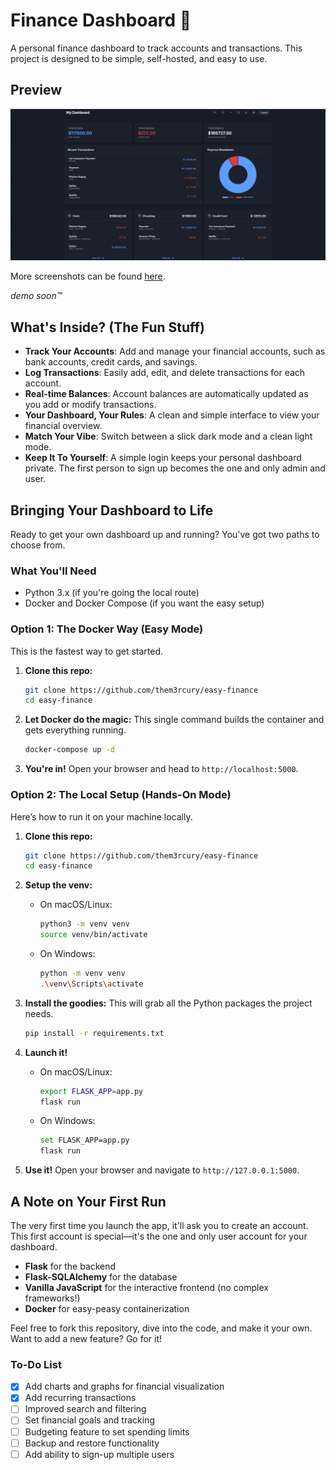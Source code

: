 # Finance Dashboard 🚀

A personal finance dashboard to track accounts and transactions. This project is designed to be simple, self-hosted, and easy to use.

## Preview

![Dashboard Preview](https://raw.githubusercontent.com/them3rcury/easy-finance/refs/heads/main/screenshots/preview3.png)

More screenshots can be found [here](https://github.com/them3rcury/easy-finance/tree/main/screenshots).

*demo soon™*

## What's Inside? (The Fun Stuff)

* **Track Your Accounts**: Add and manage your financial accounts, such as bank accounts, credit cards, and savings.
* **Log Transactions**: Easily add, edit, and delete transactions for each account.
* **Real-time Balances**: Account balances are automatically updated as you add or modify transactions.
* **Your Dashboard, Your Rules**: A clean and simple interface to view your financial overview.
* **Match Your Vibe**: Switch between a slick dark mode and a clean light mode.
* **Keep It To Yourself**: A simple login keeps your personal dashboard private. The first person to sign up becomes the one and only admin and user.

## Bringing Your Dashboard to Life

Ready to get your own dashboard up and running? You've got two paths to choose from.

### What You'll Need

* Python 3.x (if you're going the local route)
* Docker and Docker Compose (if you want the easy setup)

### Option 1: The Docker Way (Easy Mode)

This is the fastest way to get started.

1.  **Clone this repo:**
    ```sh
    git clone https://github.com/them3rcury/easy-finance
    cd easy-finance
    ```

2.  **Let Docker do the magic:**
    This single command builds the container and gets everything running.
    ```sh
    docker-compose up -d
    ```

3.  **You're in!**
    Open your browser and head to `http://localhost:5000`.

### Option 2: The Local Setup (Hands-On Mode)

Here’s how to run it on your machine locally.

1.  **Clone this repo:**
    ```sh
    git clone https://github.com/them3rcury/easy-finance
    cd easy-finance
    ```

2.  **Setup the venv:**
    * On macOS/Linux:
        ```sh
        python3 -m venv venv
        source venv/bin/activate
        ```
    * On Windows:
        ```sh
        python -m venv venv
        .\venv\Scripts\activate
        ```

3.  **Install the goodies:**
    This will grab all the Python packages the project needs.
    ```sh
    pip install -r requirements.txt
    ```

4.  **Launch it!**
    * On macOS/Linux:
        ```sh
        export FLASK_APP=app.py
        flask run
        ```
    * On Windows:
        ```sh
        set FLASK_APP=app.py
        flask run
        ```

5.  **Use it!**
    Open your browser and navigate to `http://127.0.0.1:5000`.

## A Note on Your First Run

The very first time you launch the app, it'll ask you to create an account. This first account is special—it's the one and only user account for your dashboard.

* **Flask** for the backend
* **Flask-SQLAlchemy** for the database
* **Vanilla JavaScript** for the interactive frontend (no complex frameworks!)
* **Docker** for easy-peasy containerization

Feel free to fork this repository, dive into the code, and make it your own. Want to add a new feature? Go for it!

### To-Do List
- [x] Add charts and graphs for financial visualization
- [x] Add recurring transactions
- [ ] Improved search and filtering
- [ ] Set financial goals and tracking
- [ ] Budgeting feature to set spending limits
- [ ] Backup and restore functionality
- [ ] Add ability to sign-up multiple users
